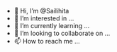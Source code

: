- 👋 Hi, I’m @Sailihita
- 👀 I’m interested in ...
- 🌱 I’m currently learning ...
- 💞️ I’m looking to collaborate on ...
- 📫 How to reach me ...

<!---
Sailihita/Sailihita is a ✨ special ✨ repository bec
